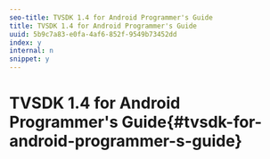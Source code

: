 ```yaml
---
seo-title: TVSDK 1.4 for Android Programmer's Guide
title: TVSDK 1.4 for Android Programmer's Guide
uuid: 5b9c7a83-e0fa-4af6-852f-9549b73452dd
index: y
internal: n
snippet: y
---
```


# TVSDK 1.4 for Android Programmer's Guide{#tvsdk-for-android-programmer-s-guide}

